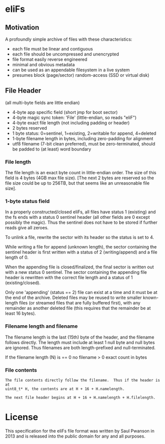 # eliFs

## Motivation

A profoundly simple archive of files with these characteristics:

  * each file must be linear and contiguous
  * each file should be uncompressed and unencrypted
  * file format easily reverse engineered
  * minimal and obvious metadata
  * can be used as an appendable filesystem in a live system
  * presumes block (page/sector) random-access (SSD or virtual disk)
 
## File Header 

(all multi-byte fields are little endian)

  * 4-byte app specific field (short jmp for boot sector)
  * 4-byte magic sync token: 'File' (little-endian, so reads "eliF")
  * 4-byte exact file length (not including padding or header)
  * 2 bytes reserved
  * 1 byte status: 0=sentinel, 1=existing, 2=writable for append, 4=deleted
  * 1-byte filename length in bytes, including zero-padding for alignment
  * utf8 filename (7-bit clean preferred), must be zero-terminated, should
    be padded to (at least) word boundary

### File length

  The file length is an exact byte count in little-endian order.  The size of
  this field is 4 bytes (4GB max file size).  [The next 2 bytes are reserved so
  the file size could be up to 256TB, but that seems like an unreasonable file
  size].

### 1-byte status field

  In a properly constructed/closed eliFs, all files have status 1 (existing)
  and the fs ends with a status 0 sentinel header (all other fields are 0
  except possibly the magic).  Thus the sentinel does not have to be stored
  if further reads give all zeroes.

  To unlink a file, rewrite the sector with its header so the status is set to
  4.

  While writing a file for append (unknown length), the sector containing the
  sentinel header is first written with a status of 2 (writing/append) and a
  file length of 0.
  
  When the appending file is closed/finalized, the final sector is written out
  with a new status 0 sentinel.  The sector containing the appending file
  header is rewritten with the correct file length and a status of 1
  (existing/closed).

  Only one 'appending' (status == 2) file can exist at a time and it must be at
  the end of the archive.  Deleted files may be reused to write smaller
  known-length files (or streamed files that are fully buffered first), with
  any remainder as another deleted file (this requires that the remainder be
  at least 16 bytes).
  
### Filename length and filename

   The filename length is the last (15th) byte of the header, and the filename
   follows directly.  The length must include at least 1 null byte and null
   bytes are ignored.  Thus filenames are both length-prefixed and
   null-terminated.

   If the filename length (N) is
      == 0      no filename
       > 0      exact count in bytes

### File contents

    The file contents directly follow the filename.  Thus if the header is at
    uint8_t* H, the contents are at H + 16 + H.namelength.

    The next file header begins at H + 16 + H.namelength + H.filelength.

# License

This specification for the eliFs file format was written by Saul Pwanson in
2013 and is released into the public domain for any and all purposes.


